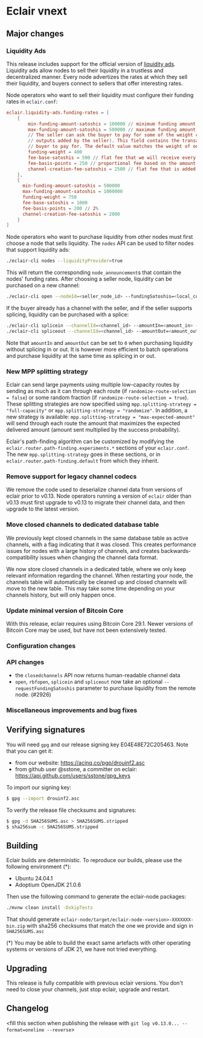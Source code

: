 # Eclair vnext

<insert here a high-level description of the release>

## Major changes

### Liquidity Ads

This release includes support for the official version of [liquidity ads](https://github.com/lightning/bolts/pull/1153).
Liquidity ads allow nodes to sell their liquidity in a trustless and decentralized manner.
Every node advertizes the rates at which they sell their liquidity, and buyers connect to sellers that offer interesting rates.

Node operators who want to sell their liquidity must configure their funding rates in `eclair.conf`:

```conf
eclair.liquidity-ads.funding-rates = [
    {
        min-funding-amount-satoshis = 100000 // minimum funding amount at this rate
        max-funding-amount-satoshis = 500000 // maximum funding amount at this rate
        // The seller can ask the buyer to pay for some of the weight of the funding transaction (for the inputs and
        // outputs added by the seller). This field contains the transaction weight (in vbytes) that the seller asks the
        // buyer to pay for. The default value matches the weight of one p2wpkh input with one p2wpkh change output.
        funding-weight = 400
        fee-base-satoshis = 500 // flat fee that we will receive every time we accept a liquidity request
        fee-basis-points = 250 // proportional fee based on the amount requested by our peer (2.5%)
        channel-creation-fee-satoshis = 2500 // flat fee that is added when creating a new channel
    },
    {
      min-funding-amount-satoshis = 500000
      max-funding-amount-satoshis = 1000000
      funding-weight = 750
      fee-base-satoshis = 1000
      fee-basis-points = 200 // 2%
      channel-creation-fee-satoshis = 2000
    }
]
```

Node operators who want to purchase liquidity from other nodes must first choose a node that sells liquidity.
The `nodes` API can be used to filter nodes that support liquidity ads:

```sh
./eclair-cli nodes --liquidityProvider=true
```

This will return the corresponding `node_announcement`s that contain the nodes' funding rates.
After choosing a seller node, liquidity can be purchased on a new channel:

```sh
./eclair-cli open --nodeId=<seller_node_id> --fundingSatoshis=<local_contribution> --requestFundingSatoshis=<remote_contribution>
```

If the buyer already has a channel with the seller, and if the seller supports splicing, liquidity can be purchased with a splice:

```sh
./eclair-cli splicein --channelId=<channel_id> --amountIn=<amount_in> --requestFundingSatoshis=<remote_contribution>
./eclair-cli spliceout --channelId=<channel_id> --amountOut=<amount_out> --address=<output_address> --requestFundingSatoshis=<remote_contribution>
```

Note that `amountIn` and `amountOut` can be set to `0` when purchasing liquidity without splicing in or out.
It is however more efficient to batch operations and purchase liquidity at the same time as splicing in or out.

### New MPP splitting strategy

Eclair can send large payments using multiple low-capacity routes by sending as much as it can through each route (if `randomize-route-selection = false`) or some random fraction (if `randomize-route-selection = true`).
These splitting strategies are now specified using `mpp.splitting-strategy = "full-capacity"` or `mpp.splitting-strategy = "randomize"`.
In addition, a new strategy is available: `mpp.splitting-strategy = "max-expected-amount"` will send through each route the amount that maximizes the expected delivered amount (amount sent multiplied by the success probability).

Eclair's path-finding algorithm can be customized by modifying the `eclair.router.path-finding.experiments.*` sections of your `eclair.conf`.
The new `mpp.splitting-strategy` goes in these sections, or in `eclair.router.path-finding.default` from which they inherit.

### Remove support for legacy channel codecs

We remove the code used to deserialize channel data from versions of eclair prior to v0.13.
Node operators running a version of `eclair` older than v0.13 must first upgrade to v0.13 to migrate their channel data, and then upgrade to the latest version.

### Move closed channels to dedicated database table

We previously kept closed channels in the same database table as active channels, with a flag indicating that it was closed.
This creates performance issues for nodes with a large history of channels, and creates backwards-compatibility issues when changing the channel data format.

We now store closed channels in a dedicated table, where we only keep relevant information regarding the channel.
When restarting your node, the channels table will automatically be cleaned up and closed channels will move to the new table.
This may take some time depending on your channels history, but will only happen once.

### Update minimal version of Bitcoin Core

With this release, eclair requires using Bitcoin Core 29.1.
Newer versions of Bitcoin Core may be used, but have not been extensively tested.

### Configuration changes

<insert changes>

### API changes

- the `closedchannels` API now returns human-readable channel data
- `open`, `rbfopen`, `splicein` and `spliceout` now take an optional `--requestFundingSatoshis` parameter to purchase liquidity from the remote node. (#2926)

### Miscellaneous improvements and bug fixes

<insert changes>

## Verifying signatures

You will need `gpg` and our release signing key E04E48E72C205463. Note that you can get it:

- from our website: https://acinq.co/pgp/drouinf2.asc
- from github user @sstone, a committer on eclair: https://api.github.com/users/sstone/gpg_keys

To import our signing key:

```sh
$ gpg --import drouinf2.asc
```

To verify the release file checksums and signatures:

```sh
$ gpg -d SHA256SUMS.asc > SHA256SUMS.stripped
$ sha256sum -c SHA256SUMS.stripped
```

## Building

Eclair builds are deterministic. To reproduce our builds, please use the following environment (*):

- Ubuntu 24.04.1
- Adoptium OpenJDK 21.0.6

Then use the following command to generate the eclair-node packages:

```sh
./mvnw clean install -DskipTests
```

That should generate `eclair-node/target/eclair-node-<version>-XXXXXXX-bin.zip` with sha256 checksums that match the one we provide and sign in `SHA256SUMS.asc`

(*) You may be able to build the exact same artefacts with other operating systems or versions of JDK 21, we have not tried everything.

## Upgrading

This release is fully compatible with previous eclair versions. You don't need to close your channels, just stop eclair, upgrade and restart.

## Changelog

<fill this section when publishing the release with `git log v0.13.0... --format=oneline --reverse`>
